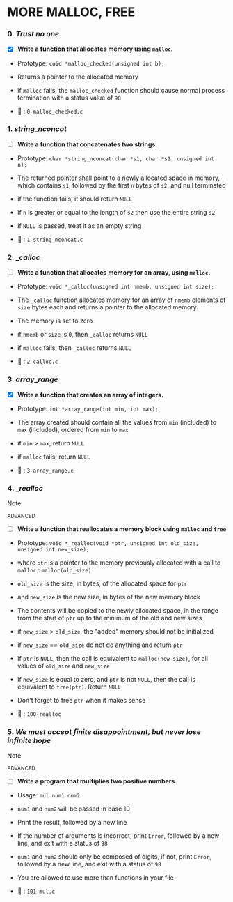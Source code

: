 # MORE MALLOC, FREE

### 0. _Trust no one_

- [x] **Write a function that allocates memory using `malloc`.**

- Prototype: `coid *malloc_checked(unsigned int b);`
- Returns a pointer to the allocated memory
- if `malloc` fails, the `malloc_checked` function should cause normal process termination with a status value of `98`

- :file_folder: : `0-malloc_checked.c`


### 1. _string_\__nconcat_

- [ ] **Write a function that concatenates two strings.**

- Prototype: `char *string_nconcat(char *s1, char *s2, unsigned int n);`
- The returned pointer shall point to a newly allocated space in memory, which contains `s1`, followed by the first `n` bytes of `s2`, and null terminated
- if the function fails, it should return `NULL`
- if `n` is greater or equal to the length of `s2` then use the entire string `s2`
- if `NULL` is passed, treat it as an empty string

- :file_folder: : `1-string_nconcat.c`


### 2. \__calloc_

- [ ] **Write a function that allocates memory for an array, using `malloc`.**

- Prototype: `void *_calloc(unsigned int nmemb, unsigned int size);`
- The `_calloc` function allocates memory for an array of `nmemb` elements of `size` bytes each and returns a pointer to the allocated memory.
- The memory is set to zero
- if `nmemb` or `size` is `0`, then `_calloc` returns `NULL`
- if `malloc` fails, then `_calloc` returns `NULL`

- :file_folder: : `2-calloc.c`


### 3. _array_\__range_

- [x] **Write a function that creates an array of integers.**

- Prototype: `int *array_range(int min, int max);`
- The array created should contain all the values from `min` (included) to `max` (included), ordered from `min` to `max`
- if `min` > `max`, return `NULL`
- if `malloc` fails, return `NULL`

- :file_folder: : `3-array_range.c`


### 4. \__realloc_

> [!NOTE]
> <sup>ADVANCED</sup>

- [ ] **Write a function that reallocates a memory block using `malloc` and `free`**

- Prototype: `void *_realloc(void *ptr, unsigned int old_size, unsigned int new_size);`
- where `ptr` is a pointer to the memory previously allocated with a call to `malloc` : `malloc(old_size)`
- `old_size` is the size, in bytes, of the allocated space for `ptr`
- and `new_size` is the new size, in bytes of the new memory block
- The contents will be copied to the newly allocated space, in the range from the start of `ptr` up to the minimum of the old and new sizes
- if `new_size` > `old_size`, the "added" memory should not be initialized
- if `new_size` == `old_size` do not do anything and return `ptr`
- if `ptr` is `NULL`, then the call is equivalent to `malloc(new_size)`, for all values of `old_size` and `new_size`
- if `new_size` is equal to zero, and `ptr` is not `NULL`, then the call is equivalent to `free(ptr)`. Return `NULL`
- Don't forget to free `ptr` when it makes sense

- :file_folder: : `100-realloc`


### 5. _We must accept finite disappointment, but never lose infinite hope_

> [!NOTE]
> <sup>ADVANCED</sup>

- [ ] **Write a program that multiplies two positive numbers.**

- Usage: `mul num1 num2`
- `num1` and `num2` will be passed in base 10
- Print the result, followed by a new line
- If the number of arguments is incorrect, print `Error`, followed by a new line, and exit with a status of `98`
- `num1` and `num2` should only be composed of digits, if not, print `Error`, followed by a new line, and exit with a status of `98`
- You are allowed to use more than functions in your file

- :file_folder: : `101-mul.c`